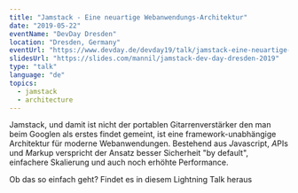 ```yaml
---
title: "Jamstack - Eine neuartige Webanwendungs-Architektur"
date: "2019-05-22"
eventName: "DevDay Dresden"
location: "Dresden, Germany"
eventUrl: "https://www.devday.de/devday19/talk/jamstack-eine-neuartige-webanwendungs-architektur/"
slidesUrl: "https://slides.com/mannil/jamstack-dev-day-dresden-2019"
type: "talk"
language: "de"
topics:
  - jamstack
  - architecture
---
```


Jamstack, und damit ist nicht der portablen Gitarrenverstärker den man beim Googlen als erstes findet gemeint, ist eine framework-unabhängige Architektur für moderne Webanwendungen.
Bestehend aus *J*avascript, *A*PIs und *M*arkup verspricht der Ansatz besser Sicherheit "by default", einfachere Skalierung und auch noch erhöhte Performance.

Ob das so einfach geht? Findet es in diesem Lightning Talk heraus
